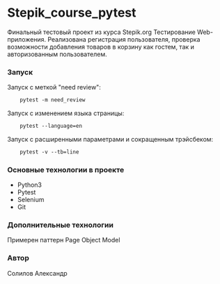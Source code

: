 # Stepik_course_pytest
Финальный тестовый проект из курса Stepik.org
Тестирование Web-приложения. 
Реализована регистрация пользователя, проверка возможности добавления товаров в корзину как гостем, так и авторизованным пользователем.


### Запуск
Запуск с меткой "need review":
```html
    pytest -m need_review
```

Запуск с изменением языка страницы:
```html
    pytest --language=en
```

Запуск с расширенными параметрами и сокращенным трэйсбеком:
```html
    pytest -v --tb=line
```


### Основные технологии в проекте
- Python3
- Pytest
- Selenium
- Git

### Дополнительные технологии
Примерен паттерн Page Object Model

### Автор
Солилов Александр
